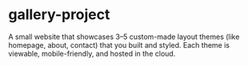 # gallery-project
A small website that showcases 3–5 custom-made layout themes (like homepage, about, contact) that you built and styled. Each theme is viewable, mobile-friendly, and hosted in the cloud.
